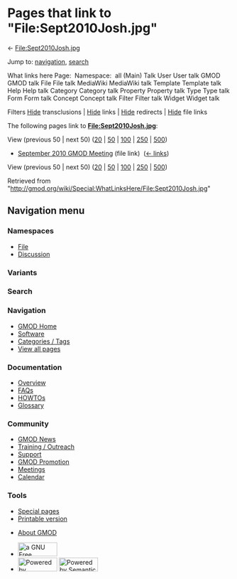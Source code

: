 <div id="mw-page-base" class="noprint">

</div>

<div id="mw-head-base" class="noprint">

</div>

<div id="content" class="mw-body" role="main">

<span id="top"></span>

<div id="mw-js-message" style="display:none;">

</div>



# <span dir="auto">Pages that link to "File:Sept2010Josh.jpg"</span>

<div id="bodyContent">

<div id="contentSub">

←
[File:Sept2010Josh.jpg](/wiki/File:Sept2010Josh.jpg "File:Sept2010Josh.jpg")

</div>

<div id="jump-to-nav" class="mw-jump">

Jump to: [navigation](#mw-navigation), [search](#p-search)

</div>

<div id="mw-content-text">

What links here Page:  Namespace:  all (Main) Talk User User talk GMOD
GMOD talk File File talk MediaWiki MediaWiki talk Template Template talk
Help Help talk Category Category talk Property Property talk Type Type
talk Form Form talk Concept Concept talk Filter Filter talk Widget
Widget talk

Filters
[Hide](/mediawiki/index.php?title=Special:WhatLinksHere/File:Sept2010Josh.jpg&hidetrans=1 "Special:WhatLinksHere/File:Sept2010Josh.jpg")
transclusions \|
[Hide](/mediawiki/index.php?title=Special:WhatLinksHere/File:Sept2010Josh.jpg&hidelinks=1 "Special:WhatLinksHere/File:Sept2010Josh.jpg")
links \|
[Hide](/mediawiki/index.php?title=Special:WhatLinksHere/File:Sept2010Josh.jpg&hideredirs=1 "Special:WhatLinksHere/File:Sept2010Josh.jpg")
redirects \|
[Hide](/mediawiki/index.php?title=Special:WhatLinksHere/File:Sept2010Josh.jpg&hideimages=1 "Special:WhatLinksHere/File:Sept2010Josh.jpg")
file links

The following pages link to
**[File:Sept2010Josh.jpg](/wiki/File:Sept2010Josh.jpg "File:Sept2010Josh.jpg")**:

View (previous 50 \| next 50)
([20](/mediawiki/index.php?title=Special:WhatLinksHere/File:Sept2010Josh.jpg&limit=20 "Special:WhatLinksHere/File:Sept2010Josh.jpg")
\|
[50](/mediawiki/index.php?title=Special:WhatLinksHere/File:Sept2010Josh.jpg&limit=50 "Special:WhatLinksHere/File:Sept2010Josh.jpg")
\|
[100](/mediawiki/index.php?title=Special:WhatLinksHere/File:Sept2010Josh.jpg&limit=100 "Special:WhatLinksHere/File:Sept2010Josh.jpg")
\|
[250](/mediawiki/index.php?title=Special:WhatLinksHere/File:Sept2010Josh.jpg&limit=250 "Special:WhatLinksHere/File:Sept2010Josh.jpg")
\|
[500](/mediawiki/index.php?title=Special:WhatLinksHere/File:Sept2010Josh.jpg&limit=500 "Special:WhatLinksHere/File:Sept2010Josh.jpg"))

- [September 2010 GMOD
  Meeting](/wiki/September_2010_GMOD_Meeting "September 2010 GMOD Meeting")
  (file link) ‎ <span class="mw-whatlinkshere-tools">([←
  links](/mediawiki/index.php?title=Special:WhatLinksHere&target=September+2010+GMOD+Meeting "Special:WhatLinksHere"))</span>

View (previous 50 \| next 50)
([20](/mediawiki/index.php?title=Special:WhatLinksHere/File:Sept2010Josh.jpg&limit=20 "Special:WhatLinksHere/File:Sept2010Josh.jpg")
\|
[50](/mediawiki/index.php?title=Special:WhatLinksHere/File:Sept2010Josh.jpg&limit=50 "Special:WhatLinksHere/File:Sept2010Josh.jpg")
\|
[100](/mediawiki/index.php?title=Special:WhatLinksHere/File:Sept2010Josh.jpg&limit=100 "Special:WhatLinksHere/File:Sept2010Josh.jpg")
\|
[250](/mediawiki/index.php?title=Special:WhatLinksHere/File:Sept2010Josh.jpg&limit=250 "Special:WhatLinksHere/File:Sept2010Josh.jpg")
\|
[500](/mediawiki/index.php?title=Special:WhatLinksHere/File:Sept2010Josh.jpg&limit=500 "Special:WhatLinksHere/File:Sept2010Josh.jpg"))

</div>

<div class="printfooter">

Retrieved from
"<http://gmod.org/wiki/Special:WhatLinksHere/File:Sept2010Josh.jpg>"

</div>

<div id="catlinks" class="catlinks catlinks-allhidden">

</div>

<div class="visualClear">

</div>

</div>

</div>

<div id="mw-navigation">

## Navigation menu

<div id="mw-head">



<div id="left-navigation">

<div id="p-namespaces" class="vectorTabs" role="navigation"
aria-labelledby="p-namespaces-label">

### Namespaces

- <span id="ca-nstab-image"><a href="/wiki/File:Sept2010Josh.jpg" accesskey="c"
  title="View the file page [c]">File</a></span>
- <span id="ca-talk"><a
  href="/mediawiki/index.php?title=File_talk:Sept2010Josh.jpg&amp;action=edit&amp;redlink=1"
  accesskey="t"
  title="Discussion about the content page [t]">Discussion</a></span>

</div>

<div id="p-variants" class="vectorMenu emptyPortlet" role="navigation"
aria-labelledby="p-variants-label">

### 

### Variants[](#)

<div class="menu">

</div>

</div>

</div>

<div id="right-navigation">





</div>

<div id="p-search" role="search">

### Search

<div id="simpleSearch">

</div>

</div>

</div>

</div>

<div id="mw-panel">

<div id="p-logo" role="banner">

<a href="/wiki/Main_Page"
style="background-image: url(http://gmod.org/images/GMOD-cogs.png);"
title="Visit the main page"></a>

</div>

<div id="p-Navigation" class="portal" role="navigation"
aria-labelledby="p-Navigation-label">

### Navigation

<div class="body">

- <span id="n-GMOD-Home">[GMOD Home](/wiki/Main_Page)</span>
- <span id="n-Software">[Software](/wiki/GMOD_Components)</span>
- <span id="n-Categories-.2F-Tags">[Categories /
  Tags](/wiki/Categories)</span>
- <span id="n-View-all-pages">[View all
  pages](/wiki/Special:AllPages)</span>

</div>

</div>

<div id="p-Documentation" class="portal" role="navigation"
aria-labelledby="p-Documentation-label">

### Documentation

<div class="body">

- <span id="n-Overview">[Overview](/wiki/Overview)</span>
- <span id="n-FAQs">[FAQs](/wiki/Category:FAQ)</span>
- <span id="n-HOWTOs">[HOWTOs](/wiki/Category:HOWTO)</span>
- <span id="n-Glossary">[Glossary](/wiki/Glossary)</span>

</div>

</div>

<div id="p-Community" class="portal" role="navigation"
aria-labelledby="p-Community-label">

### Community

<div class="body">

- <span id="n-GMOD-News">[GMOD News](/wiki/GMOD_News)</span>
- <span id="n-Training-.2F-Outreach">[Training /
  Outreach](/wiki/Training_and_Outreach)</span>
- <span id="n-Support">[Support](/wiki/Support)</span>
- <span id="n-GMOD-Promotion">[GMOD
  Promotion](/wiki/GMOD_Promotion)</span>
- <span id="n-Meetings">[Meetings](/wiki/Meetings)</span>
- <span id="n-Calendar">[Calendar](/wiki/Calendar)</span>

</div>

</div>

<div id="p-tb" class="portal" role="navigation"
aria-labelledby="p-tb-label">

### Tools

<div class="body">

- <span id="t-specialpages"><a href="/wiki/Special:SpecialPages" accesskey="q"
  title="A list of all special pages [q]">Special pages</a></span>
- <span id="t-print"><a
  href="/mediawiki/index.php?title=Special:WhatLinksHere/File:Sept2010Josh.jpg&amp;printable=yes"
  rel="alternate" accesskey="p"
  title="Printable version of this page [p]">Printable version</a></span>

</div>

</div>

</div>

</div>

<div id="footer" role="contentinfo">

- <span id="footer-places-about">[About
  GMOD](/wiki/GMOD:About "GMOD:About")</span>

<!-- -->

- <span id="footer-copyrightico">[<img src="http://www.gnu.org/graphics/gfdl-logo-small.png" width="88"
  height="31" alt="a GNU Free Documentation License" />](http://www.gnu.org/licenses/fdl-1.3.html)</span>
- <span id="footer-poweredbyico">[<img src="/mediawiki/skins/common/images/poweredby_mediawiki_88x31.png"
  width="88" height="31" alt="Powered by MediaWiki" />](//www.mediawiki.org/)
  [<img
  src="/mediawiki/extensions/SemanticMediaWiki/includes/../resources/images/smw_button.png"
  width="88" height="31" alt="Powered by Semantic MediaWiki" />](https://www.semantic-mediawiki.org/wiki/Semantic_MediaWiki)</span>

<div style="clear:both">

</div>

</div>
